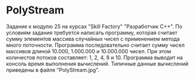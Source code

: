 # PolyStream
Задание к модулю 25 на курсах "Skill Factory" "Разработчик С++". По условиям задания требуется написать программу, которая считает сумму элементов массива случайных чисел с применением метода много поточности. Программа последовательно считает сумму чисел массивов длиной 10.000, 1.000.000 и 10.000.000 чисел. При этом количестов потоков составляет: 1, 2, 4, 8 и 10. Программа выводит на консоль время выполнения вычислений. Типичные данные вычислений приведены в файле "PolyStream.jpg".
